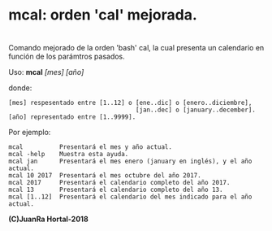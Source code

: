 # mcal: orden 'cal' mejorada. <h1>

Comando mejorado de la orden 'bash' cal, la cual presenta un calendario en función
de los parámtros pasados.

Uso: **mcal** *[mes] [año]*

  donde:

    [mes] respesentado entre [1..12] o [ene..dic] o [enero..diciembre],
                                       [jan..dec] o [january..december].
    [año] representado entre [1..9999].

  Por ejemplo:

    mcal          Presentará el mes y año actual.
    mcal -help    Muestra esta ayuda.
    mcal jan      Presentará el mes enero (january en inglés), y el año actual.
    mcal 10 2017  Presentará el mes octubre del año 2017.
    mcal 2017     Presentará el calendario completo del año 2017.
    mcal 13       Presentará el calendario completo del año 13.
    mcal [1..12]  Presentará el calendario del mes indicado para el año actual.

**(C)JuanRa Hortal-2018**
